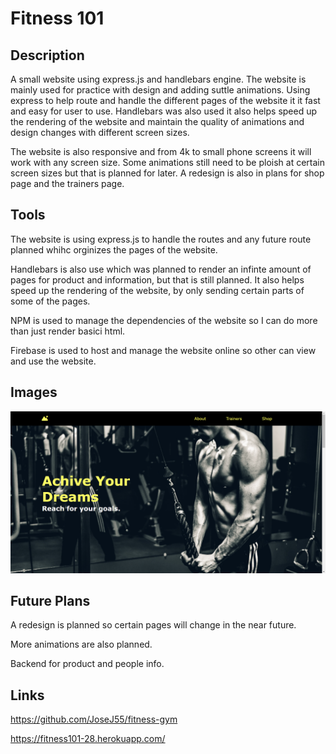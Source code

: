 # Fitness 101

## Description
A small website using express.js and handlebars engine. The website is mainly
used for practice with design and adding suttle animations. Using express to
help route and handle the different pages of the website it it fast and easy for
user to use. Handlebars was also used it also helps speed up the rendering of
the website and maintain the quality of animations and design changes with
different screen sizes. 

The website is also responsive and from 4k to small phone screens it will work
with any screen size. Some animations still need to be ploish at certain screen
sizes but that is planned for later. A redesign is also in plans for shop page
and the trainers page.

## Tools
The website is using express.js to handle the routes and any future route
planned whihc orginizes the pages of the website.

Handlebars is also use which was planned to render an infinte amount of pages
for product and information, but that is still planned. It also helps speed up
the rendering of the website, by only sending certain parts of some of the
pages.

NPM is used to manage the dependencies of the website so I can do more than just
render basici html.

Firebase is used to host and manage the website online so other can view and use
the website.

## Images
![main image](https://github.com/JoseJ55/fitness-gym/blob/main/public/images/fitness101Main.png?raw=true)

## Future Plans
A redesign is planned so certain pages will change in the near future.

More animations are also planned.

Backend for product and people info.

## Links
https://github.com/JoseJ55/fitness-gym

https://fitness101-28.herokuapp.com/